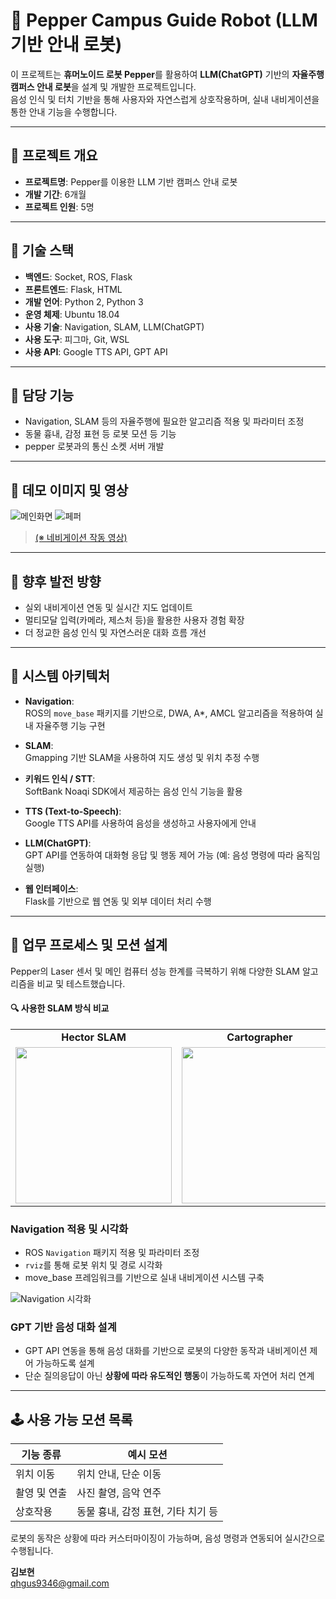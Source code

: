 # 🤖 Pepper Campus Guide Robot (LLM 기반 안내 로봇)

이 프로젝트는 **휴머노이드 로봇 Pepper**를 활용하여 **LLM(ChatGPT)** 기반의 **자율주행 캠퍼스 안내 로봇**을 설계 및 개발한 프로젝트입니다.  
음성 인식 및 터치 기반을 통해 사용자와 자연스럽게 상호작용하며, 실내 내비게이션을 통한 안내 기능을 수행합니다.

---

## 📆 프로젝트 개요

- **프로젝트명**: Pepper를 이용한 LLM 기반 캠퍼스 안내 로봇  
- **개발 기간**: 6개월  
- **프로젝트 인원**: 5명

---

## 🧰 기술 스택

- **백엔드**: Socket, ROS, Flask  
- **프론트엔드**: Flask, HTML  
- **개발 언어**: Python 2, Python 3  
- **운영 체제**: Ubuntu 18.04  
- **사용 기술**: Navigation, SLAM, LLM(ChatGPT)  
- **사용 도구**: 피그마, Git, WSL  
- **사용 API**: Google TTS API, GPT API

---

## 🧩 담당 기능

- Navigation, SLAM 등의 자율주행에 필요한 알고리즘 적용 및 파라미터 조정  
- 동물 흉내, 감정 표현 등 로봇 모션 등 기능
- pepper 로봇과의 통신 소켓 서버 개발

---

## 📸 데모 이미지 및 영상
![메인화면](./image/메인화면.png)
![페퍼](./image/페퍼.png)
>[ (※ 네비게이션 작동 영상)](https://www.youtube.com/shorts/9QvCRJi_8eQ)

---

## 🏁 향후 발전 방향

- 실외 내비게이션 연동 및 실시간 지도 업데이트  
- 멀티모달 입력(카메라, 제스처 등)을 활용한 사용자 경험 확장  
- 더 정교한 음성 인식 및 자연스러운 대화 흐름 개선

---

## 🧱 시스템 아키텍처
- **Navigation**:  
  ROS의 `move_base` 패키지를 기반으로, DWA, A\*, AMCL 알고리즘을 적용하여 실내 자율주행 기능 구현

- **SLAM**:  
  Gmapping 기반 SLAM을 사용하여 지도 생성 및 위치 추정 수행

- **키워드 인식 / STT**:  
  SoftBank Noaqi SDK에서 제공하는 음성 인식 기능을 활용

- **TTS (Text-to-Speech)**:  
  Google TTS API를 사용하여 음성을 생성하고 사용자에게 안내

- **LLM(ChatGPT)**:  
  GPT API를 연동하여 대화형 응답 및 행동 제어 가능 (예: 음성 명령에 따라 움직임 실행)

- **웹 인터페이스**:  
  Flask를 기반으로 웹 연동 및 외부 데이터 처리 수행

---
## 🔁 업무 프로세스 및 모션 설계

Pepper의 Laser 센서 및 메인 컴퓨터 성능 한계를 극복하기 위해 다양한 SLAM 알고리즘을 비교 및 테스트했습니다.  

#### 🔍 사용한 SLAM 방식 비교

<table>
  <tr>
    <td align="center"><b>Hector SLAM</b></td>
    <td align="center"><b>Cartographer</b></td>
    <td align="center"><b>Gmapping</b></td>
  </tr>
  <tr>
    <td><img src="./image/hector.png" width="250"/></td>
    <td><img src="./image/cartographer.png" width="250"/></td>
    <td><img src="./image/gmapping.png" width="250"/></td>
  </tr>
</table>


### Navigation 적용 및 시각화
- ROS `Navigation` 패키지 적용 및 파라미터 조정
- `rviz`를 통해 로봇 위치 및 경로 시각화
- move_base 프레임워크를 기반으로 실내 내비게이션 시스템 구축

![Navigation 시각화](./image/navigation.png)

### GPT 기반 음성 대화 설계
- GPT API 연동을 통해 음성 대화를 기반으로 로봇의 다양한 동작과 내비게이션 제어 가능하도록 설계
- 단순 질의응답이 아닌 **상황에 따라 유도적인 행동**이 가능하도록 자연어 처리 연계

---

## 🕹️ 사용 가능 모션 목록

| 기능 종류 | 예시 모션 |
|-----------|------------|
| 위치 이동 | 위치 안내, 단순 이동 |
| 촬영 및 연출 | 사진 촬영, 음악 연주 |
| 상호작용 | 동물 흉내, 감정 표현, 기타 치기 등 |

로봇의 동작은 상황에 따라 커스터마이징이 가능하며, 음성 명령과 연동되어 실시간으로 수행됩니다.

**김보현**  
qhgus9346@gmail.com


